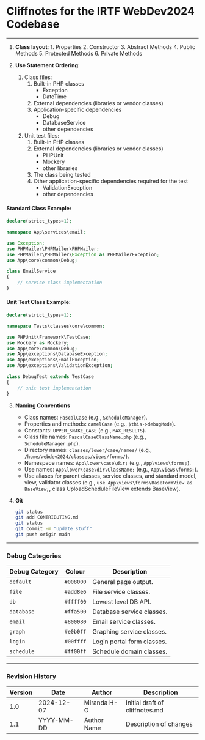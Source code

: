 # Cliffnotes for the IRTF WebDev2024 Codebase

---

1. **Class layout**:
        1. Properties
        2. Constructor
        3. Abstract Methods
        4. Public Methods
        5. Protected Methods
        6. Private Methods

2. **Use Statement Ordering**:
    1. Class files:
        1. Built-in PHP classes
            - Exception
            - DateTime
        2. External dependencies (libraries or vendor classes)
        3. Application-specific dependencies
            - Debug
            - DatabaseService
            - other dependencies
    2. Unit test files:
        1. Built-in PHP classes
        2. External dependencies (libraries or vendor classes)
            - PHPUnit
            - Mockery
            - other libraries
        3. The class being tested
        4. Other application-specific dependencies required for the test
            - ValidationException
            - other dependencies

#### Standard Class Example:
```php
declare(strict_types=1);

namespace App\services\email;

use Exception;
use PHPMailer\PHPMailer\PHPMailer;
use PHPMailer\PHPMailer\Exception as PHPMailerException;
use App\core\common\Debug;

class EmailService
{
    // service class implementation
}
```

#### Unit Test Class Example:
```php
declare(strict_types=1);

namespace Tests\classes\core\common;

use PHPUnit\Framework\TestCase;
use Mockery as Mockery;
use App\core\common\Debug;
use App\exceptions\DatabaseException;
use App\exceptions\EmailException;
use App\exceptions\ValidationException;

class DebugTest extends TestCase
{
    // unit test implementation
}
```

3. **Naming Conventions**
    - Class names: `PascalCase` (e.g., `ScheduleManager`).
    - Properties and methods: `camelCase` (e.g., `$this->debugMode`).
    - Constants: `UPPER_SNAKE_CASE` (e.g., `MAX_RESULTS`).
    - Class file names: `PascalCaseClassName.php` (e.g., `ScheduleManager.php`).
    - Directory names: `classes/lower/case/names/` (e.g., `/home/webdev2024/classes/views/forms/`).
    - Namespace names: `App\lower\case\dir;` (e.g., `App\views\forms;`).
    - Use names: `App\lower\case\dir\ClassName;` (e.g., `App\views\forms;`).
    - Use aliases for parent classes, service classes, and standard model, view, validator classes (e.g., `use App\views\forms\BaseFormView as BaseView;`, class UploadScheduleFileView extends BaseView).

4. **Git**
    ```bash
    git status
    git add CONTRIBUTING.md
    git status
    git commit -m "Update stuff"
    git push origin main
    ```

---

### Debug Categories
| Debug Category | Colour | Description                  |
|----------------|--------|------------------------------|
| `default`      | `#008000` | General page output.         |
| `file`         | `#add8e6` | File service classes.        |
| `db`           | `#ffff00` | Lowest level DB API.         |
| `database`     | `#ffa500` | Database service classes.    |
| `email`        | `#800080` | Email service classes.       |
| `graph`        | `#e0b0ff` | Graphing service classes.    |
| `login`        | `#00ffff` | Login portal form classes.   |
| `schedule`     | `#ff00ff` | Schedule domain classes.     |

---

### Revision History
| Version | Date       | Author      | Description                       |
|---------|------------|-------------|-----------------------------------|
| 1.0     | 2024-12-07 | Miranda H-O | Initial draft of cliffnotes.md    |
| 1.1     | YYYY-MM-DD | Author Name | Description of changes            |
